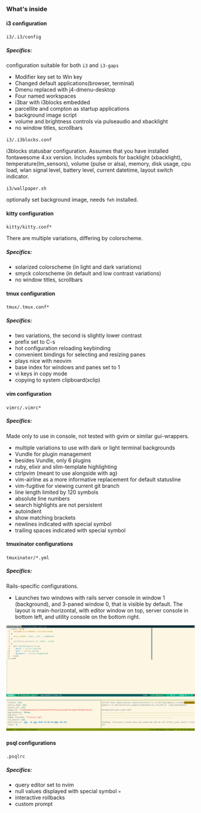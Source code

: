 ### What's inside

#### i3 configuration

`i3/.i3/config`

##### Specifics:

configuration suitable for both `i3` and `i3-gaps`

- Modifier key set to Win key
- Changed default applications(browser, terminal)
- Dmenu replaced with j4-dmenu-desktop
- Four named workspaces
- i3bar with i3blocks embedded
- parcellite and compton as startup applications
- background image script
- volume and brightness controls via pulseaudio and xbacklight
- no window titles, scrollbars

`i3/.i3blocks.conf`

i3blocks statusbar configuration. Assumes that you have installed fontawesome 4.xx version. Includes symbols for
backlight (xbacklight), temperature(lm_sensors), volume (pulse or alsa), memory, disk usage, cpu load, wlan signal level,
battery level, current datetime, layout switch indicator.

`i3/wallpaper.sh`

optionally set background image, needs `feh` installed.

#### kitty configuration

`kitty/kitty.conf*`

There are multiple variations, differing by colorscheme.

##### Specifics:

- solarized colorscheme (in light and dark variations)
- smyck colorscheme (in default and low contrast variations)
- no window titles, scrollbars

#### tmux configuration

`tmux/.tmux.conf*`

##### Specifics:

- two variations, the second is slightly lower contrast
- prefix set to C-s
- hot configuration reloading keybinding
- convenient bindings for selecting and resizing panes
- plays nice with neovim
- base index for windows and panes set to 1
- vi keys in copy mode
- copying to system clipboard(xclip)

#### vim configuration

`vimrc/.vimrc*`

##### Specifics:

Made only to use in console, not tested with gvim or similar gui-wrappers.

- multiple variations to use with dark or light terminal backgrounds
- Vundle for plugin management
- besides Vundle, only 6 plugins
- ruby, elixir and slim-template highlighting
- ctrlpvim (meant to use alongside with ag)
- vim-airline as a more informative replacement for default statusline
- vim-fugitive for viewing current git branch
- line length limited by 120 symbols
- absolute line numbers
- search highlights are not persistent
- autoindent
- show matching brackets
- newlines indicated with special symbol
- trailing spaces indicated with special symbol

#### tmuxinator configurations

`tmuxinator/*.yml`

##### Specifics:

Rails-specific configurations.

- Launches two windows with rails server console in window 1 (background), and 3-paned window 0, that is visible by
default. The layout is main-horizontal, with editor window on top, server console in bottom left, and utility console
on the bottom right.

![img](https://github.com/Shkrt/dotfiles/raw/master/scrot.png)

#### psql configurations

`.psqlrc`

##### Specifics:

- query editor set to nvim
- null values displayed with special symbol `¤`
- interactive rollbacks
- custom prompt
